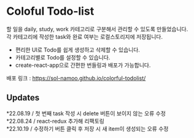 # Coloful Todo-list
할 일을 daily, study, work 카테고리로 구분해서 관리할 수 있도록 만들었습니다.<br/>
각 카테고리에 작성한 task와 완료 여부는 로컬스토리지에 저장됩니다.

- 편리한 UI로 Todo를 쉽게 생성하고 삭제할 수 있습니다.<br/>
- 카테고리별로 Todo를 설정할 수 있습니다.<br/>
- create-react-app으로 간편한 번들링과 배포가 가능합니다.<br/>

배포 링크 : https://sol-namoo.github.io/colorful-todolist/ <br/>

## Updates
*22.08.19 / 첫 번째 task 작성 시 delete 버튼이 보이지 않는 오류 수정<br/>
*22.08.24 / react-redux 추가해 리팩토링<br/>
*22.10.19 / 수정하기 버튼 클릭 후 저장 시 새 item이 생성되는 오류 수정
